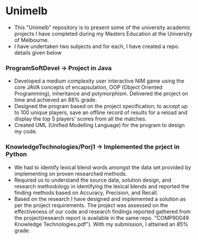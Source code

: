 # Unimelb
  *   This "Unimelb" repository is to present some of the university academic projects I have completed during my Masters Education at the University of Melbourne.  
  *   I have undertaken two subjects and for each, I have created a repo. details given below

### ProgramSoftDevel -> Project in Java
  *   Developed a medium complexity user interactive NIM game using the core JAVA concepts of encapsulation, OOP (Object Oriented Programming), inheritance and polymorphism. Delivered the project on time and achieved an 88% grade.
  *   Designed the program based on the project specification; to accept up to 100 unique players, save an offline record of results for a reload and display the top 5 players' scores from all the matches.
  *   Created UML (Unified Modelling Language) for the program to design my code.
  
### KnowledgeTechnologies/Porj1 -> Implemented the prject in Python
  *   We had to identify lexical blend words amongst the data set provided by implementing on proven researched methods.  
  *   Required us to understand the source data, solution design, and research methodology in identifying the lexical blends and reported the finding methods based on Accuracy, Precision, and Recall. 
  *   Based on the research I have designed and implemented a solution as per the project requirements. The project was assessed on the effectiveness of our code and research findings reported gathered from the project(research report is available in the same repo. "COMP90049 Knowledge Technologies.pdf"). With my submission, I attained an 85% grade.
